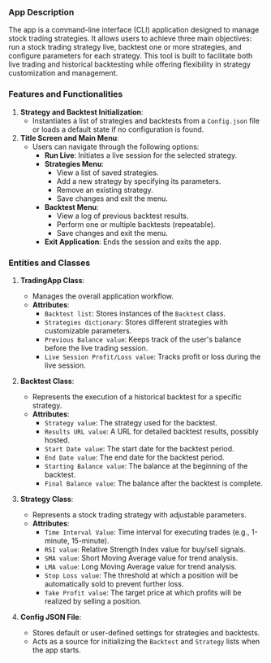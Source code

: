 ### App Description

The app is a command-line interface (CLI) application designed to manage stock trading strategies. It allows users to achieve three main objectives: run a stock trading strategy live, backtest one or more strategies, and configure parameters for each strategy. This tool is built to facilitate both live trading and historical backtesting while offering flexibility in strategy customization and management.

### Features and Functionalities

1. **Strategy and Backtest Initialization**:
   - Instantiates a list of strategies and backtests from a `Config.json` file or loads a default state if no configuration is found.
2. **Title Screen and Main Menu**:
   - Users can navigate through the following options:
     - **Run Live**: Initiates a live session for the selected strategy.
     - **Strategies Menu**:
       - View a list of saved strategies.
       - Add a new strategy by specifying its parameters.
       - Remove an existing strategy.
       - Save changes and exit the menu.
     - **Backtest Menu**:
       - View a log of previous backtest results.
       - Perform one or multiple backtests (repeatable).
       - Save changes and exit the menu.
     - **Exit Application**: Ends the session and exits the app.

### Entities and Classes

1. **TradingApp Class**:

   - Manages the overall application workflow.
   - **Attributes**:
     - `Backtest list`: Stores instances of the `Backtest` class.
     - `Strategies dictionary`: Stores different strategies with customizable parameters.
     - `Previous Balance value`: Keeps track of the user's balance before the live trading session.
     - `Live Session Profit/Loss value`: Tracks profit or loss during the live session.

2. **Backtest Class**:

   - Represents the execution of a historical backtest for a specific strategy.
   - **Attributes**:
     - `Strategy value`: The strategy used for the backtest.
     - `Results URL value`: A URL for detailed backtest results, possibly hosted.
     - `Start Date value`: The start date for the backtest period.
     - `End Date value`: The end date for the backtest period.
     - `Starting Balance value`: The balance at the beginning of the backtest.
     - `Final Balance value`: The balance after the backtest is complete.

3. **Strategy Class**:

   - Represents a stock trading strategy with adjustable parameters.
   - **Attributes**:
     - `Time Interval Value`: Time interval for executing trades (e.g., 1-minute, 15-minute).
     - `RSI value`: Relative Strength Index value for buy/sell signals.
     - `SMA value`: Short Moving Average value for trend analysis.
     - `LMA value`: Long Moving Average value for trend analysis.
     - `Stop Loss value`: The threshold at which a position will be automatically sold to prevent further loss.
     - `Take Profit value`: The target price at which profits will be realized by selling a position.

4. **Config JSON File**:
   - Stores default or user-defined settings for strategies and backtests.
   - Acts as a source for initializing the `Backtest` and `Strategy` lists when the app starts.
